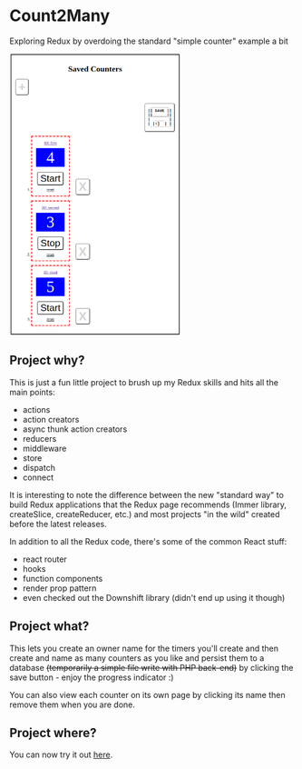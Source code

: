 # Count2Many
Exploring Redux by overdoing the standard "simple counter" example a bit

<img src="counterUI.png" alt="counterUI" width="300"/>

## Project why?
This is just a fun little project to brush up my Redux skills and hits all the main points:

- actions
- action creators
- async thunk action creators
- reducers
- middleware
- store
- dispatch
- connect

It is interesting to note the difference between the new "standard way" to build Redux applications that the Redux page recommends (Immer library, createSlice, createReducer, etc.) and most projects "in the wild" created before the latest releases.

In addition to all the Redux code, there's some of the common React stuff:

- react router
- hooks
- function components
- render prop pattern
- even checked out the Downshift library (didn't end up using it though)

## Project what?

This lets you create an owner name for the timers you'll create and then create and name as many counters as you like and persist them to a database ~~(temporarily a simple file write with PHP back-end)~~ by clicking the save button - enjoy the progress indicator :)

You can also view each counter on its own page by clicking its name then remove them when you are done.

## Project where?

You can now try it out [here](http://chalk.infinityfreeapp.com/Count2Many/main.html).
